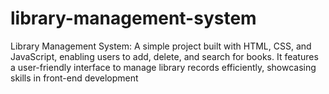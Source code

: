 # library-management-system
Library Management System: A simple project built with HTML, CSS, and JavaScript, enabling users to add, delete, and search for books. It features a user-friendly interface to manage library records efficiently, showcasing skills in front-end development
